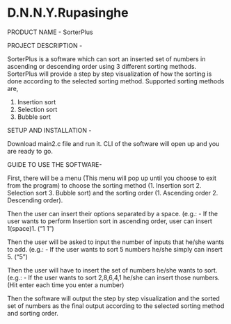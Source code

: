 # D.N.N.Y.Rupasinghe

PRODUCT NAME - SorterPlus


PROJECT DESCRIPTION -

SorterPlus is a software which can sort an inserted set of numbers in ascending or descending order using 3 different sorting methods. 
SorterPlus will provide a step by step visualization of how the sorting is done according to the selected sorting method.
Supported sorting methods are,
1. Insertion sort
2. Selection sort
3. Bubble sort 


SETUP AND INSTALLATION -

Download main2.c file and run it. CLI of the software will open up and you are ready to go. 


GUIDE TO USE THE SOFTWARE-

First, there will be a menu (This menu will pop up until you choose to exit from the program) to choose the sorting method (1. Insertion sort 2. Selection sort 3. Bubble sort) and the sorting order (1. Ascending order 2. Descending order). 

Then the user can insert their options separated by a space. (e.g.: - If the user wants to perform Insertion sort in ascending order, user can insert 1(space)1. (“1 1”)

Then the user will be asked to input the number of inputs that he/she wants to add. (e.g.: - If the user wants to sort 5 numbers he/she simply can insert 5. (“5”)

Then the user will have to insert the set of numbers he/she wants to sort. (e.g.: - If the user wants to sort 2,8,6,4,1 he/she can insert those numbers. (Hit enter each time you enter a number)

Then the software will output the step by step visualization and the sorted set of numbers as the final output according to the selected sorting method and sorting order.
